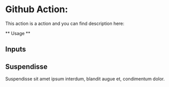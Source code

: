 # Github Action: <!-- GH_DOCS_NAME -->

This action is a <!-- GH_DOCS_RUNS --> action and you can find description here:

<!-- GH_DOCS_DESCRIPTION -->

** Usage **

<!-- GH_DOCS_USAGE -->

## Inputs

<!-- GH_DOCS_INPUTS -->

## Suspendisse

Suspendisse sit amet ipsum interdum, blandit augue et, condimentum dolor.
